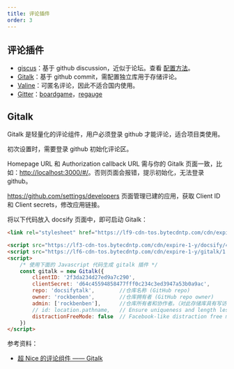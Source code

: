 ```yaml
---
title: 评论插件
order: 3
---
```


## 评论插件

- [giscus](https://github.com/giscus/giscus)：基于 github discussion，近似于论坛。查看 [配置方法](https://blog.csdn.net/duninet/article/details/125280107)。
- [Gitalk](https://github.com/gitalk/gitalk)：基于 github commit，需配置独立库用于存储评论。
- [Valine](https://github.com/xCss/Valine)：可匿名评论，因此不适合国内使用。
- [Gitter](https://gitter.im/)：[boardgame](https://boardgame.io/documentation/#/)，[regauge](https://itchef.github.io/regauge/#/)

## Gitalk

Gitalk 是轻量化的评论组件，用户必须登录 github 才能评论，适合项目类使用。

初次设置时，需要登录 github 初始化评论区。

Homepage URL 和 Authorization callback URL 需与你的 Gitalk 页面一致，比如：<http://localhost:3000/#/>。否则页面会报错，提示初始化，无法登录 github。

<https://github.com/settings/developers> 页面管理已建的应用，获取 Client ID 和 Client secrets，修改应用链接。

将以下代码放入 docsify 页面中，即可启动 Gitalk：

```HTML
<link rel="stylesheet" href="https://lf9-cdn-tos.bytecdntp.com/cdn/expire-1-y/gitalk/1.7.2/gitalk.min.css">

<script src="https://lf3-cdn-tos.bytecdntp.com/cdn/expire-1-y/docsify/4.12.2/plugins/gitalk.min.js"></script>
<script src="https://lf6-cdn-tos.bytecdntp.com/cdn/expire-1-y/gitalk/1.7.2/gitalk.min.js"></script>
<script>
    /* 使用下面的 Javascript 代码生成 gitalk 插件 */
    const gitalk = new Gitalk({
        clientID: '2f3da234d27ed9a7c290',
        clientSecret: 'd64c45594858477fff0c234c3ed3947a53b0a9ac',
        repo: 'docsifytalk',        //仓库名称 (GitHub repo)
        owner: 'rockbenben',        //仓库拥有者 (GitHub repo owner)
        admin: ['rockbenben'],      //仓库所有者和协作者。（对此存储库具有写访问权的用户）
        // id: location.pathname,   // Ensure uniqueness and length less than 50
        distractionFreeMode: false  // Facebook-like distraction free mode
    })
</script>
```

参考资料：

- [超 Nice 的评论组件 —— Gitalk](https://blog.csdn.net/qq_39052513/article/details/108291272)
